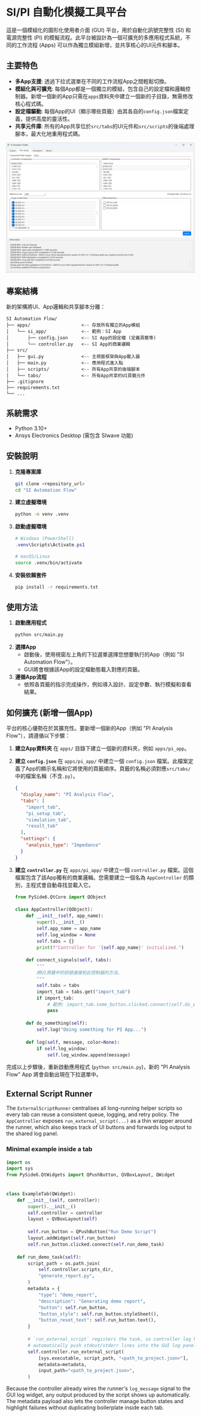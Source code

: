# SI/PI 自動化模擬工具平台

這是一個模組化的圖形化使用者介面 (GUI) 平台，用於自動化訊號完整性 (SI) 和電源完整性 (PI) 的模擬流程。此平台被設計為一個可擴充的多應用程式系統，不同的工作流程 (Apps) 可以作為獨立模組新增，並共享核心的UI元件和腳本。

## 主要特色

- **多App支援**: 透過下拉式選單在不同的工作流程App之間輕鬆切換。
- **模組化與可擴充**: 每個App都是一個獨立的模組，包含自己的設定檔和邏輯控制器。新增一個新的App只需在`apps`資料夾中建立一個新的子目錄，無需修改核心程式碼。
- **設定檔驅動**: 每個App的UI（顯示哪些頁籤）由其各自的`config.json`檔案定義，提供高度的靈活性。
- **共享元件庫**: 所有的App共享位於`src/tabs`的UI元件和`src/scripts`的後端處理腳本，最大化地重用程式碼。

![應用程式介面](images/GUI.png)

## 專案結構

新的架構將UI、App邏輯和共享腳本分離：

```
SI Automation Flow/
├── apps/                   <-- 存放所有獨立的App模組
│   └── si_app/             <-- 範例：SI App
│       ├── config.json     <-- SI App的設定檔 (定義頁籤等)
│       └── controller.py   <-- SI App的商業邏輯
├── src/
│   ├── gui.py              <-- 主視窗框架與App載入器
│   ├── main.py             <-- 應用程式進入點
│   ├── scripts/            <-- 所有App共享的後端腳本
│   └── tabs/               <-- 所有App共享的UI頁籤元件
├── .gitignore
├── requirements.txt
└── ...
```

## 系統需求

- Python 3.10+
- Ansys Electronics Desktop (需包含 SIwave 功能)

## 安裝說明

1.  **克隆專案庫**
    ```bash
    git clone <repository_url>
    cd "SI Automation Flow"
    ```

2.  **建立虛擬環境**
    ```bash
    python -m venv .venv
    ```

3.  **啟動虛擬環境**
    ```powershell
    # Windows (PowerShell)
    .venv\Scripts\Activate.ps1
    ```
    ```bash
    # macOS/Linux
    source .venv/bin/activate
    ```

4.  **安裝依賴套件**
    ```bash
    pip install -r requirements.txt
    ```

## 使用方法

1.  **啟動應用程式**
    ```bash
    python src/main.py
    ```
2.  **選擇App**
    - 啟動後，使用視窗左上角的下拉選單選擇您想要執行的App（例如 "SI Automation Flow"）。
    - GUI將會根據該App的設定檔動態載入對應的頁籤。
3.  **遵循App流程**
    - 依照各頁籤的指示完成操作，例如導入設計、設定參數、執行模擬和查看結果。

## 如何擴充 (新增一個App)

平台的核心優勢在於其擴充性。要新增一個新的App（例如 "PI Analysis Flow"），請遵循以下步驟：

1.  **建立App資料夾**
    在 `apps/` 目錄下建立一個新的資料夾，例如 `apps/pi_app`。

2.  **建立 `config.json`**
    在 `apps/pi_app/` 中建立一個 `config.json` 檔案。此檔案定義了App的顯示名稱和它將使用的頁籤順序。頁籤的名稱必須對應`src/tabs/`中的檔案名稱（不含`.py`）。
    ```json
    {
      "display_name": "PI Analysis Flow",
      "tabs": [
        "import_tab",
        "pi_setup_tab",
        "simulation_tab",
        "result_tab"
      ],
      "settings": {
        "analysis_type": "Impedance"
      }
    }
    ```

3.  **建立 `controller.py`**
    在 `apps/pi_app/` 中建立一個 `controller.py` 檔案。這個檔案包含了該App獨有的商業邏輯。您需要建立一個名為 `AppController` 的類別，主程式會自動尋找並載入它。
    ```python
    from PySide6.QtCore import QObject

    class AppController(QObject):
        def __init__(self, app_name):
            super().__init__()
            self.app_name = app_name
            self.log_window = None
            self.tabs = {}
            print(f"Controller for '{self.app_name}' initialized.")

        def connect_signals(self, tabs):
            """
            將UI頁籤中的訊號連接到此控制器的方法。
            """
            self.tabs = tabs
            import_tab = tabs.get("import_tab")
            if import_tab:
                # 範例: import_tab.some_button.clicked.connect(self.do_something)
                pass

        def do_something(self):
            self.log("Doing something for PI App...")

        def log(self, message, color=None):
            if self.log_window:
                self.log_window.append(message)
    ```

完成以上步驟後，重新啟動應用程式 (`python src/main.py`)，新的 "PI Analysis Flow" App 將會自動出現在下拉選單中。

## External Script Runner

The `ExternalScriptRunner` centralises all long-running helper scripts so every tab can reuse a consistent queue, logging, and retry policy. The `AppController` exposes `run_external_script(...)` as a thin wrapper around the runner, which also keeps track of UI buttons and forwards log output to the shared log panel.

### Minimal example inside a tab

```python
import os
import sys
from PySide6.QtWidgets import QPushButton, QVBoxLayout, QWidget


class ExampleTab(QWidget):
    def __init__(self, controller):
        super().__init__()
        self.controller = controller
        layout = QVBoxLayout(self)

        self.run_button = QPushButton("Run Demo Script")
        layout.addWidget(self.run_button)
        self.run_button.clicked.connect(self.run_demo_task)

    def run_demo_task(self):
        script_path = os.path.join(
            self.controller.scripts_dir,
            "generate_report.py",
        )
        metadata = {
            "type": "demo_report",
            "description": "Generating demo report",
            "button": self.run_button,
            "button_style": self.run_button.styleSheet(),
            "button_reset_text": self.run_button.text(),
        }

        # `run_external_script` registers the task, so controller log handlers
        # automatically push stdout/stderr lines into the GUI log panel.
        self.controller.run_external_script(
            [sys.executable, script_path, "<path_to_project.json>"],
            metadata=metadata,
            input_path="<path_to_project.json>",
        )
```

Because the controller already wires the runner's `log_message` signal to the GUI log widget, any output produced by the script shows up automatically. The metadata payload also lets the controller manage button states and highlight failures without duplicating boilerplate inside each tab.
